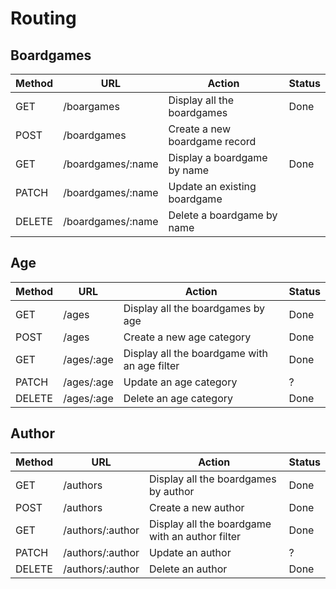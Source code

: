 # Routing

## Boardgames

| Method | URL | Action | Status |
| --- | --- | --- | --- |
| GET | /boargames | Display all the boardgames | Done |
| POST | /boardgames | Create a new boardgame record | |
| GET | /boardgames/:name | Display a boardgame by name | Done |
| PATCH | /boardgames/:name | Update an existing boardgame | |
| DELETE | /boardgames/:name | Delete a boardgame by name | |

## Age

| Method | URL | Action | Status |
| --- | --- | --- | --- |
| GET | /ages | Display all the boardgames by age | Done |
| POST | /ages | Create a new age category | Done |
| GET | /ages/:age | Display all the boardgame with an age filter | Done |
| PATCH | /ages/:age | Update an age category | ? |
| DELETE | /ages/:age | Delete an age category | Done |

## Author

| Method | URL | Action | Status |
| --- | --- | --- | --- |
| GET | /authors | Display all the boardgames by author | Done |
| POST | /authors | Create a new author | Done |
| GET | /authors/:author | Display all the boardgame with an author filter | Done |
| PATCH | /authors/:author | Update an author | ? |
| DELETE | /authors/:author | Delete an author | Done |
